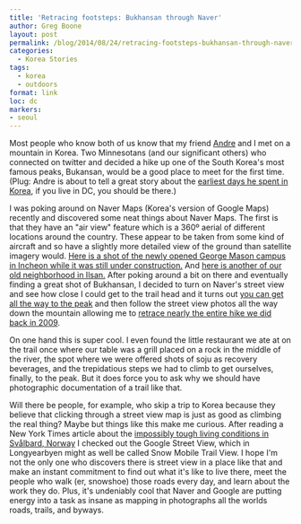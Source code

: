 ```yaml
---
title: 'Retracing footsteps: Bukhansan through Naver'
author: Greg Boone
layout: post
permalink: /blog/2014/08/24/retracing-footsteps-bukhansan-through-naver
categories:
  - Korea Stories
tags:
  - korea
  - outdoors
format: link
loc: dc
markers:
- seoul
---
```

Most people who know both of us know that my friend [Andre][1] and I met on a mountain in Korea. Two Minnesotans (and our significant others) who connected on twitter and decided a hike up one of the South Korea's most famous peaks, Bukansan, would be a good place to meet for the first time. (Plug: Andre is about to tell a great story about the [earliest days he spent in Korea][2], if you live in DC, you should be there.)

I was poking around on Naver Maps (Korea's version of Google Maps) recently and discovered some neat things about Naver Maps. The first is that they have an "air view" feature which is a 360º aerial of different locations around the country. These appear to be taken from some kind of aircraft and so have a slightly more detailed view of the ground than satellite imagery would. [Here is a shot of the newly opened George Mason campus in Incheon while it was still under construction.][3] And [here is another of our old neighborhood in Ilsan.][4] After poking around a bit on there and eventually finding a great shot of Bukhansan, I decided to turn on Naver's street view and see how close I could get to the trail head and it turns out [you can get all the way to the peak][5] and then follow the street view photos all the way down the mountain allowing me to [retrace nearly the entire hike we did back in 2009][6].  
<!--more-->

On one hand this is super cool. I even found the little restaurant we ate at on the trail once where our table was a grill placed on a rock in the middle of the river, the spot where we were offered shots of soju as recovery beverages, and the trepidatious steps we had to climb to get ourselves, finally, to the peak. But it does force you to ask why we should have photographic documentation of a trail like that.

Will there be people, for example, who skip a trip to Korea because they believe that clicking through a street view map is just as good as climbing the real thing? Maybe but things like this make me curious. After reading a New York Times article about the [impossibly tough living conditions in Svålbard, Norway][7] I checked out the Google Street View, which in Longyearbyen might as well be called Snow Mobile Trail View. I hope I'm not the only one who discovers there is street view in a place like that and make an instant commitment to find out what it's like to live there, meet the people who walk (er, snowshoe) those roads every day, and learn about the work they do. Plus, it's undeniably cool that Naver and Google are putting energy into a task as insane as mapping in photographs all the worlds roads, trails, and byways.

 [1]: http://twitter.com/andrefrancisco
 [2]: http://www.speakeasydc.com/events/item/hazed
 [3]: http://me2.do/FRpiQbEJ
 [4]: http://me2.do/5riPF1OC
 [5]: http://me2.do/5PUOYlZP
 [6]: http://www.harmsboone.org/chuseok
 [7]: http://www.nytimes.com/2014/07/10/world/europe/a-harsh-climate-calls-for-banishment-of-the-needy.html?_r=0
